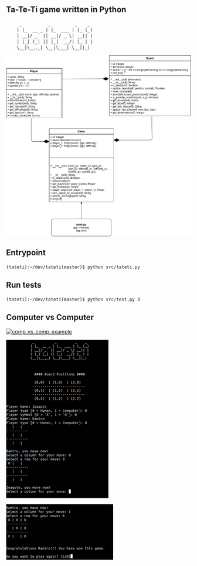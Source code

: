 ## Ta-Te-Ti game written in Python
```
     _          _         _    _ 
    | |_  __ _ | |_  ___ | |_ (_)
    | __|/ _` || __|/ _ \| __|| |
    | |_| (_| || |_|  __/| |_ | |
    \__|\__,_| \__|\___| \__||_|
```                                     


![Figura 1](https://github.com/joagonzalez/tateti/blob/master/doc/tateti.png)

## Entrypoint
```
(tateti):~/dev/tateti(master)$ python src/tateti.py 

```

## Run tests
```
(tateti):~/dev/tateti(master)$ python src/test.py 3
```

## Computer vs Computer
[![comp_vs_comp_example](https://img.youtube.com/vi/ENZqQ-WKYL4/0.jpg)](https://www.youtube.com/watch?v=ENZqQ-WKYL4)

![Figura 2](https://github.com/joagonzalez/tateti/blob/master/doc/game_thumb.png)

![Figura 3](https://github.com/joagonzalez/tateti/blob/master/doc/game_2_thumb.png)
